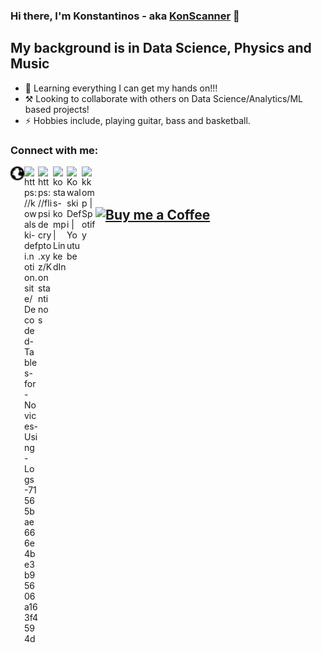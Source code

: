 ### Hi there, I'm Konstantinos - aka [KonScanner][website] 👋

## My background is in Data Science, Physics and Music

- 🌱 Learning everything I can get my hands on!!!
- ⚒ Looking to collaborate with others on Data Science/Analytics/ML based projects!
- ⚡ Hobbies include, playing guitar, bass and basketball.

### Connect with me:

[<img align="left" alt="https://konscanner.github.io/CV/" width="22px" src="https://raw.githubusercontent.com/iconic/open-iconic/master/svg/globe.svg" />][website]
[<img align="left" alt="https://kowalski-defi.notion.site/Decoded-Tables-for-Novices-Using-Logs-71565bae666e4be3b95606a163f4594d" width="22px" src="https://seeklogo.com/images/N/notion-app-logo-009B1538E8-seeklogo.com.png" />][notion]
[<img align="left" alt="https://flipsidecrypto.xyz/Konstantinos" width="24px" src="https://avatars.githubusercontent.com/u/32752226?s=280&v=4" />][flipside]
[<img align="left" alt="kostas-komp | LinkedIn" width="22px" src="https://www.pngkit.com/png/full/5-59543_snapchat-logo-furthermore-facebook-logo-silver-likewise-linkedin.png" />][linkedin]
[<img align="left" alt="KowalskiDefi | Youtube" width="24px" src="https://static.vecteezy.com/system/resources/previews/023/986/704/non_2x/youtube-logo-youtube-logo-transparent-youtube-icon-transparent-free-free-png.png" />][youtube]
[<img align="left" alt="kkomp | Spotify" width="22px" src="https://www.freepnglogos.com/uploads/spotify-logo-png/file-spotify-logo-png-4.png" />][spotify]
<br/>
<br/>

[<img align="center" alt="Buy me a Coffee" width="20%" src="https://amynewnham.files.wordpress.com/2019/08/buymeacoffee_red402x-e1565370994491.png" />][coffee]
<br />
<br />
---

<!-- <img align="left" alt="KonScanner's Github Stats" src="https://github-readme-stats.vercel.app/api?username=KonScanner&show_icons=true&hide_border=true" /> -->

[website]: https://konscanner.github.io/CV/
[linkedin]: https://www.linkedin.com/in/kostas-komp/
[spotify]: https://open.spotify.com/user/kkomp?si=C77et8aORP6V0SD7dkz9rw
[coffee]: https://www.paypal.com/paypalme/QuantumMechanics
[medium]: https://medium.com/@KonScanner
[kaggle]: https://www.kaggle.com/scannerio
[flipside]: https://flipsidecrypto.xyz/Konstantinos
[notion]: https://kowalski-defi.notion.site/Decoded-Tables-for-Novices-Using-Logs-71565bae666e4be3b95606a163f4594d
[youtube]: https://www.youtube.com/@KowalskiDefi
